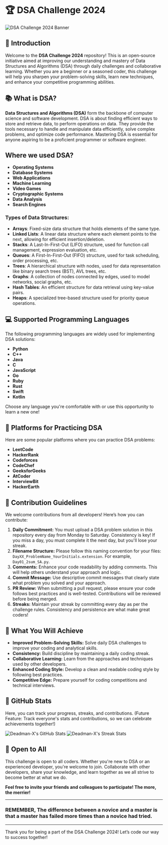 # 🏆 DSA Challenge 2024

![DSA Challenge 2024 Banner](https://i.postimg.cc/TwKbxjsp/Green-Photo-Nature-Traveling-You-Tube-Banner.png)

## 📖 Introduction

Welcome to the **DSA Challenge 2024** repository! This is an open-source initiative aimed at improving our understanding and mastery of Data Structures and Algorithms (DSA) through daily challenges and collaborative learning. Whether you are a beginner or a seasoned coder, this challenge will help you sharpen your problem-solving skills, learn new techniques, and enhance your competitive programming abilities.

## 📚 What is DSA?

**Data Structures and Algorithms (DSA)** form the backbone of computer science and software development. DSA is about finding efficient ways to store and retrieve data, to perform operations on data. They provide the tools necessary to handle and manipulate data efficiently, solve complex problems, and optimize code performance. Mastering DSA is essential for anyone aspiring to be a proficient programmer or software engineer.

## Where we used DSA?

- **Operating Systems**
- **Database Systems**
- **Web Applications**
- **Machine Learning**
- **Video Games**
- **Cryptographic Systems**
- **Data Analysis**
- **Search Engines**

### Types of Data Structures:

- **Arrays**: Fixed-size data structure that holds elements of the same type.
- **Linked Lists**: A linear data structure where each element points to the next, allowing for efficient insertion/deletion.
- **Stacks**: A Last-In-First-Out (LIFO) structure, used for function call management, expression evaluation, etc.
- **Queues**: A First-In-First-Out (FIFO) structure, used for task scheduling, order processing, etc.
- **Trees**: A hierarchical structure with nodes, used for data representation like binary search trees (BST), AVL trees, etc.
- **Graphs**: A collection of nodes connected by edges, used to model networks, social graphs, etc.
- **Hash Tables**: An efficient structure for data retrieval using key-value pairs.
- **Heaps**: A specialized tree-based structure used for priority queue operations.

## 💻 Supported Programming Languages

The following programming languages are widely used for implementing DSA solutions:

- **Python**
- **C++**
- **Java**
- **C**
- **JavaScript**
- **Go**
- **Ruby**
- **Rust**
- **Swift**
- **Kotlin**

Choose any language you're comfortable with or use this opportunity to learn a new one!

## 🎯 Platforms for Practicing DSA

Here are some popular platforms where you can practice DSA problems:

- **LeetCode**
- **HackerRank**
- **Codeforces**
- **CodeChef**
- **GeeksforGeeks**
- **AtCoder**
- **InterviewBit**
- **HackerEarth**

## 📝 Contribution Guidelines

We welcome contributions from all developers! Here’s how you can contribute:

1. **Daily Commitment:** You must upload a DSA problem solution in this repository every day from Monday to Saturday. Consistency is key! If you miss a day, you must complete it the next day, but you'll lose your streak.
2. **Filename Structure:** Please follow this naming convention for your files: `DayXX_ProblemName_YourInitials.extension`. For example, `Day01_2sum_SA.py`.
3. **Comments:** Enhance your code readability by adding comments. This will help others understand your approach and logic.
4. **Commit Message:** Use descriptive commit messages that clearly state what problem you solved and your approach.
5. **PR Review:** When submitting a pull request, please ensure your code follows best practices and is well-tested. Contributions will be reviewed before being merged.
6. **Streaks:** Maintain your streak by committing every day as per the challenge rules. Consistency and persistence are what make great coders!

## 🚀 What You Will Achieve

- **Improved Problem-Solving Skills:** Solve daily DSA challenges to improve your coding and analytical skills.
- **Consistency:** Build discipline by maintaining a daily coding streak.
- **Collaborative Learning:** Learn from the approaches and techniques used by other developers.
- **Enhanced Coding Style:** Develop a clean and readable coding style by following best practices.
- **Competitive Edge:** Prepare yourself for coding competitions and technical interviews.

## 🏅 GitHub Stats

Here, you can track your progress, streaks, and contributions. (Future Feature: Track everyone's stats and contributions, so we can celebrate achievements together!)

![Deadman-X's GitHub Stats](https://github-readme-stats.vercel.app/api?username=Deadman-X&show_icons=true&theme=radical&count_private=true)
![Deadman-X's Streak Stats](https://github-readme-streak-stats.herokuapp.com/?user=Deadman-X&theme=radical)

## 📢 Open to All

This challenge is open to all coders. Whether you're new to DSA or an experienced developer, you're welcome to join. Collaborate with other developers, share your knowledge, and learn together as we all strive to become better at what we do.

**Feel free to invite your friends and colleagues to participate! The more, the merrier!**

---

### REMEMBER, The difference between a novice and a master is that a master has failed more times than a novice had tried.

---

Thank you for being a part of the DSA Challenge 2024! Let’s code our way to success together!
